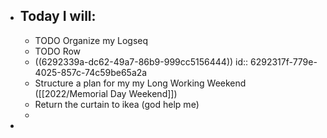 - ## Today I will:
	- TODO Organize my Logseq
	- TODO Row
	- ((6292339a-dc62-49a7-86b9-999cc5156444))
	  id:: 6292317f-779e-4025-857c-74c59be65a2a
	- Structure a plan for my my Long Working Weekend ([[2022/Memorial Day Weekend]])
	- Return the curtain to ikea (god help me)
	-
-